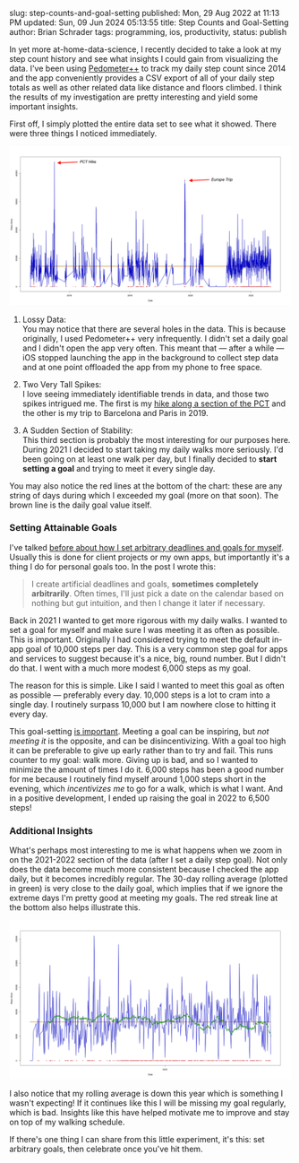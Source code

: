 slug: step-counts-and-goal-setting
published: Mon, 29 Aug 2022 at 11:13 PM
updated: Sun, 09 Jun 2024 05:13:55 
title: Step Counts and Goal-Setting
author: Brian Schrader
tags: programming, ios, productivity,
status: publish

In yet more at-home-data-science, I recently decided to take a look at my step count history and see what insights I could gain from visualizing the data. I've been using [Pedometer++][ped] to track my daily step count since 2014 and the app conveniently provides a CSV export of all of your daily step totals as well as other related data like distance and floors climbed. I think the results of my investigation are pretty interesting and yield some important insights.

First off, I simply plotted the entire data set to see what it showed. There were three things I noticed immediately.

[![A chart generated by an R Script that plots my step count since 2014][counts-all]][gist]

1. Lossy Data:<br />You may notice that there are several holes in the data. This is because originally, I used Pedometer++ very infrequently. I didn't set a daily goal and I didn't open the app very often. This meant that &mdash; after a while &mdash; iOS stopped launching the app in the background to collect step data and at one point offloaded the app from my phone to free space.

2. Two Very Tall Spikes:<br />I love seeing immediately identifiable trends in data, and those two spikes intrigued me. The first is my [hike along a section of the PCT][pct] and the other is my trip to Barcelona and Paris in 2019.

3. A Sudden Section of Stability:<br />This third section is probably the most interesting for our purposes here. During 2021 I decided to start taking my daily walks more seriously. I'd been going on at least one walk per day, but I finally decided to <b>start setting a goal</b> and trying to meet it every single day.

You may also notice the red lines at the bottom of the chart: these are any string of days during which I exceeded my goal (more on that soon). The brown line is the daily goal value itself.


### Setting Attainable Goals

I've talked [before about how I set arbitrary deadlines and goals for myself][rel]. Usually this is done for client projects or my own apps, but importantly it's a thing I do for personal goals too. In the post I wrote this:

> I create artificial deadlines and goals, **sometimes completely arbitrarily**. Often times, I'll just pick a date on the calendar based on nothing but gut intuition, and then I change it later if necessary.

Back in 2021 I wanted to get more rigorous with my daily walks. I wanted to set a goal for myself and make sure I was meeting it as often as possible. This is important. Originally I had considered trying to meet the default in-app goal of 10,000 steps per day. This is a very common step goal for apps and services to suggest because it's a nice, big, round number. But I didn't do that. I went with a much more modest 6,000 steps as my goal.

The reason for this is simple. Like I said I wanted to meet this goal as often as possible &mdash; preferably every day. 10,000 steps is a lot to cram into a single day. I routinely surpass 10,000 but I am nowhere close to hitting it every day.

This goal-setting [is important][poss]. Meeting a goal can be inspiring, but <i>not meeting it</i> is the opposite, and can be disincentivizing. With a goal too high it can be preferable to give up early rather than to try and fail. This runs counter to my goal: walk more. Giving up is bad, and so I wanted to minimize the amount of times I do it. 6,000 steps has been a good number for me because I routinely find myself around 1,000 steps short in the evening, which <i>incentivizes me</i> to go for a walk, which is what I want. And in a positive development, I ended up raising the goal in 2022 to 6,500 steps!


### Additional Insights

What's perhaps most interesting to me is what happens when we zoom in on the 2021-2022 section of the data (after I set a daily step goal). Not only does the data become much more consistent because I checked the app daily, but it becomes incredibly regular. The 30-day rolling average (plotted in green) is very close to the daily goal, which implies that if we ignore the extreme days I'm pretty good at meeting my goals. The red streak line at the bottom also helps illustrate this.

[![A chart generated by an R Script that plots my step count since mid-2021][counts-2022]][gist]

I also notice that my rolling average is down this year which is something I wasn't expecting! If it continues like this I will be missing my goal regularly, which is bad. Insights like this have helped motivate me to improve and stay on top of my walking schedule.

If there's one thing I can share from this little experiment, it's this: set arbitrary goals, then celebrate once you've hit them.



[gist]: https://gist.github.com/Sonictherocketman/54ac8666460ec5c121f9d5da1ab139c2
[rel]: /archive/arbitrary-achievement-unlocked/
[poss]: /archive/unbounded-possibility-is-bad-for-productivity/
[counts-2022]: /images/blog/step-counts-2022.png
[counts-all]: /images/blog/step-counts-all-time.png
[ped]: https://pedometer.app
[pct]: /archive/hiking-the-pacific-crest-trail/
